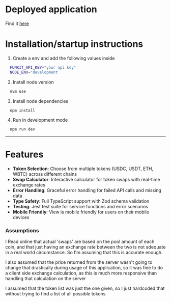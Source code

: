 # Deployed application

Find it [here](https://token-swap-platform.vercel.app/)

# Installation/startup instructions

1. Create a env and add the following values inside

```bash
  FUNKIT_API_KEY="your api key"
  NODE_ENV="development
```

2. Install node version

```bash
  nvm use
```

3. Install node dependencies

```bash
  npm install
```

4. Run in development mode

```bash
  npm run dev
```

---

# Features

- **Token Selection**: Choose from multiple tokens (USDC, USDT, ETH, WBTC) across different chains
- **Swap Calculator**: Interactive calculator for token swaps with real-time exchange rates
- **Error Handling**: Graceful error handling for failed API calls and missing data
- **Type Safety**: Full TypeScript support with Zod schema validation
- **Testing**: Jest test suite for service functions and error scenarios
- **Mobile Friendly**: View is mobile friendly for users on their mobile devices

### Assumptions

I Read online that actual 'swaps' are based on the pool amount of each coin, and that just having an exchange rate between the two is not adequate in a real world circumstance. So I'm assuming that this is accurate enough.

I also assumed that the price returned from the server wasn't going to change that drastically during usage of this application, so it was fine to do a client side exchange calculation, as this is much more responsive than handling that calculation on the server

I assumed that the token list was just the one given, so I just hardcoded that without trying to find a list of all possible tokens
